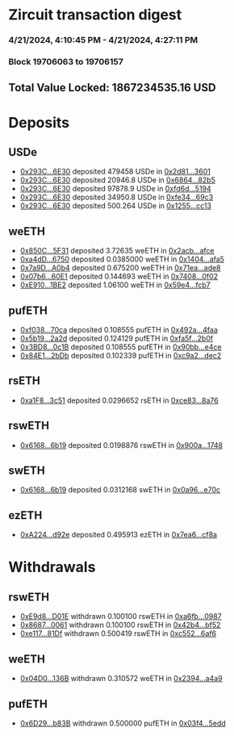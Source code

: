 # Zircuit transaction digest
### 4/21/2024, 4:10:45 PM - 4/21/2024, 4:27:11 PM
### Block 19706063 to 19706157

## Total Value Locked: 1867234535.16 USD

# Deposits
## USDe
- [0x293C...6E30](https://etherscan.io/address/0x293C6937D8D82e05B01335F7B33FBA0c8e256E30) deposited 479458 USDe in [0x2d81...3601](https://etherscan.io/tx/0x293C6937D8D82e05B01335F7B33FBA0c8e256E30)
- [0x293C...6E30](https://etherscan.io/address/0x293C6937D8D82e05B01335F7B33FBA0c8e256E30) deposited 20946.8 USDe in [0x6864...82b5](https://etherscan.io/tx/0x293C6937D8D82e05B01335F7B33FBA0c8e256E30)
- [0x293C...6E30](https://etherscan.io/address/0x293C6937D8D82e05B01335F7B33FBA0c8e256E30) deposited 97878.9 USDe in [0xfd6d...5194](https://etherscan.io/tx/0x293C6937D8D82e05B01335F7B33FBA0c8e256E30)
- [0x293C...6E30](https://etherscan.io/address/0x293C6937D8D82e05B01335F7B33FBA0c8e256E30) deposited 34950.8 USDe in [0xfe34...69c3](https://etherscan.io/tx/0x293C6937D8D82e05B01335F7B33FBA0c8e256E30)
- [0x293C...6E30](https://etherscan.io/address/0x293C6937D8D82e05B01335F7B33FBA0c8e256E30) deposited 500.264 USDe in [0x1255...cc13](https://etherscan.io/tx/0x293C6937D8D82e05B01335F7B33FBA0c8e256E30)
## weETH
- [0x850C...5F31](https://etherscan.io/address/0x850CEC90edCA90981a3982bB6F06C16a59AB5F31) deposited 3.72635 weETH in [0x2acb...afce](https://etherscan.io/tx/0x850CEC90edCA90981a3982bB6F06C16a59AB5F31)
- [0xa4dD...6750](https://etherscan.io/address/0xa4dD7655A69462E662541786Ba1F774EC8A26750) deposited 0.0385000 weETH in [0x1404...afa5](https://etherscan.io/tx/0xa4dD7655A69462E662541786Ba1F774EC8A26750)
- [0x7a9D...A0b4](https://etherscan.io/address/0x7a9D56bF3CE220D5094fF2eE0609018a01C1A0b4) deposited 0.675200 weETH in [0x71ea...ade8](https://etherscan.io/tx/0x7a9D56bF3CE220D5094fF2eE0609018a01C1A0b4)
- [0x07b6...60E1](https://etherscan.io/address/0x07b6A5cbDc90F7c4De9717427c312B537A4460E1) deposited 0.144693 weETH in [0x7408...0f02](https://etherscan.io/tx/0x07b6A5cbDc90F7c4De9717427c312B537A4460E1)
- [0xE910...1BE2](https://etherscan.io/address/0xE91019543af88822cF17C58831635882CDfd1BE2) deposited 1.06100 weETH in [0x59e4...fcb7](https://etherscan.io/tx/0xE91019543af88822cF17C58831635882CDfd1BE2)
## pufETH
- [0xf038...70ca](https://etherscan.io/address/0xf038a1d0Af303c1fBe91ea43345734AE754370ca) deposited 0.108555 pufETH in [0x492a...4faa](https://etherscan.io/tx/0xf038a1d0Af303c1fBe91ea43345734AE754370ca)
- [0x5b19...2a2d](https://etherscan.io/address/0x5b19b06F10822e99cfDb043B2c2594BF99B62a2d) deposited 0.124129 pufETH in [0xfa5f...2b0f](https://etherscan.io/tx/0x5b19b06F10822e99cfDb043B2c2594BF99B62a2d)
- [0x3BD8...0c1B](https://etherscan.io/address/0x3BD8b9EDB053902FD71578761BA238Acfbdb0c1B) deposited 0.108555 pufETH in [0x90bb...e4ce](https://etherscan.io/tx/0x3BD8b9EDB053902FD71578761BA238Acfbdb0c1B)
- [0x84E1...2bDb](https://etherscan.io/address/0x84E1BcaeB208ffD2a17C10B844b02Ee1Fb342bDb) deposited 0.102339 pufETH in [0xc9a2...dec2](https://etherscan.io/tx/0x84E1BcaeB208ffD2a17C10B844b02Ee1Fb342bDb)
## rsETH
- [0xa1F8...3c51](https://etherscan.io/address/0xa1F885F11E625400711d386c951446b7217D3c51) deposited 0.0296652 rsETH in [0xce83...8a76](https://etherscan.io/tx/0xa1F885F11E625400711d386c951446b7217D3c51)
## rswETH
- [0x6168...6b19](https://etherscan.io/address/0x616861910434Cb0162EBD79830e19b268e046b19) deposited 0.0198876 rswETH in [0x900a...1748](https://etherscan.io/tx/0x616861910434Cb0162EBD79830e19b268e046b19)
## swETH
- [0x6168...6b19](https://etherscan.io/address/0x616861910434Cb0162EBD79830e19b268e046b19) deposited 0.0312168 swETH in [0x0a96...e70c](https://etherscan.io/tx/0x616861910434Cb0162EBD79830e19b268e046b19)
## ezETH
- [0xA224...d92e](https://etherscan.io/address/0xA224a1Da3a11CCf910eD21dC0492C25898A2d92e) deposited 0.495913 ezETH in [0x7ea6...cf8a](https://etherscan.io/tx/0xA224a1Da3a11CCf910eD21dC0492C25898A2d92e)
# Withdrawals
## rswETH
- [0xE9d8...D01E](https://etherscan.io/address/0xE9d8a183B97f81F5acf01e228Fc04B18A56cD01E) withdrawn 0.100100 rswETH in [0xa6fb...0987](https://etherscan.io/tx/0xE9d8a183B97f81F5acf01e228Fc04B18A56cD01E)
- [0x8687...0061](https://etherscan.io/address/0x868761F63451D48374aC439e474623bd02b00061) withdrawn 0.100100 rswETH in [0x42b4...bf52](https://etherscan.io/tx/0x868761F63451D48374aC439e474623bd02b00061)
- [0xe117...81Df](https://etherscan.io/address/0xe11782555b8ef4d364E70822c7547577cB9D81Df) withdrawn 0.500419 rswETH in [0xc552...6af6](https://etherscan.io/tx/0xe11782555b8ef4d364E70822c7547577cB9D81Df)
## weETH
- [0x04D0...136B](https://etherscan.io/address/0x04D0e3349E5F3265dcB0b677dBf349AA03d7136B) withdrawn 0.310572 weETH in [0x2394...a4a9](https://etherscan.io/tx/0x04D0e3349E5F3265dcB0b677dBf349AA03d7136B)
## pufETH
- [0x6D29...b83B](https://etherscan.io/address/0x6D290668A9fb7275D457c86481383eBA3948b83B) withdrawn 0.500000 pufETH in [0x03f4...5edd](https://etherscan.io/tx/0x6D290668A9fb7275D457c86481383eBA3948b83B)
